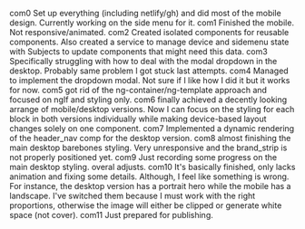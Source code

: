 com0
    Set up everything (including netlify/gh) and did most of the mobile design. Currently working on the side menu for it.
com1
    Finished the mobile. Not responsive/animated. 
com2
    Created isolated components for reusable components. Also created a service to manage device and sidemenu state with Subjects to update components that might need this data.
com3
    Specifically struggling with how to deal with the modal dropdown in the desktop. Probably same problem I got stuck last attempts.
com4 
    Managed to implement the dropdown modal. Not sure if I like how I did it but it works for now.
com5
    got rid of the ng-container/ng-template approach and focused on ngIf and styling only.
com6
    finally achieved a decently looking arrange of mobile/desktop versions. Now I can focus on the styling for each block in both versions individually while making device-based layout changes solely on one component.
com7
    Implemented a dynamic rendering of the header_nav comp for the desktop version.
com8
    almost finishing the main desktop barebones styling. Very unresponsive and the brand_strip is not properly positioned yet.
com9
    Just recording some progress on the main desktop styling. overal adjusts.
com10
    It's basically finished, only lacks animation and fixing some details. Although, I feel like something is wrong. For instance, the desktop version has a portrait hero while the mobile has a landscape.
    I've switched them because I must work with the right proportions, otherwise the image will either be clipped or generate white space (not cover).
com11
    Just prepared for publishing.
   

